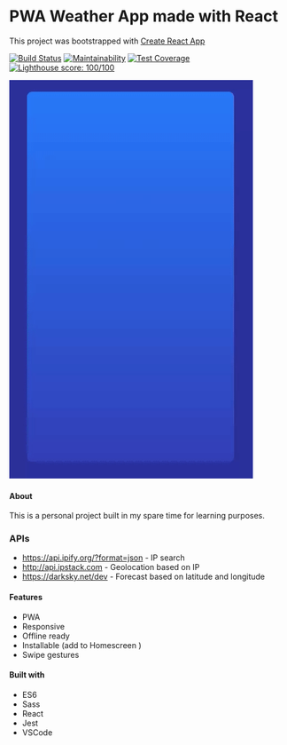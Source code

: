 # PWA Weather App made with React

This project was bootstrapped with [Create React App](https://github.com/facebookincubator/create-react-app)

[![Build Status](https://travis-ci.org/iondrimba/react-weather-app.svg?branch=master)](https://travis-ci.org/iondrimba/react-weather-app) [![Maintainability](https://api.codeclimate.com/v1/badges/8cd55ce66e034c44f03a/maintainability)](https://codeclimate.com/github/iondrimba/react-weather-app/maintainability) [![Test Coverage](https://api.codeclimate.com/v1/badges/8cd55ce66e034c44f03a/test_coverage)](https://codeclimate.com/github/iondrimba/react-weather-app/test_coverage) [![Lighthouse score: 100/100](https://lighthouse-badge.appspot.com/?score=100)](https://github.com/ebidel/lighthouse-badge)

![Demo](https://raw.githubusercontent.com/iondrimba/images/master/weather.gif?raw=true)

#### About
This is a personal project built in my spare time for learning purposes.

### APIs
* https://api.ipify.org/?format=json - IP search
* http://api.ipstack.com - Geolocation based on IP
* https://darksky.net/dev - Forecast based on latitude and longitude

#### Features
* PWA
* Responsive
* Offline ready
* Installable (add to Homescreen )
* Swipe gestures

#### Built with
* ES6
* Sass
* React
* Jest
* VSCode
